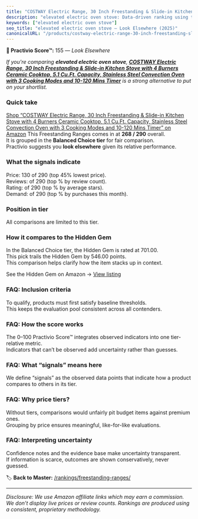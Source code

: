 ```yaml
---
title: "COSTWAY Electric Range, 30 Inch Freestanding & Slide-in Kitchen Stove with 4 Burners Ceramic Cooktop, 5.1 Cu.Ft. Capacity, Stainless Steel Convection Oven with 3 Cooking Modes and 10-120 Mins Timer"
description: "elevated electric oven stove: Data-driven ranking using the Practivio Score™. Positioned by quality, value, demand, findability, momentum."
keywords: ["elevated electric oven stove"]
seo_title: "elevated electric oven stove — Look Elsewhere (2025)"
canonicalURL: "/products/costway-electric-range-30-inch-freestanding-slide-in-kitchen-stove-with-4-burners-ceramic-cooktop-51-cuft-capacity-stainless-steel-convection-oven-with-3-cooking-modes-and-10-120-mins-timer-B0FKN36YKS/"
---
```


**🚫 Practivio Score™:** 155 — _Look Elsewhere_


*If you're comparing **elevated electric oven stove**, **[COSTWAY Electric Range, 30 Inch Freestanding & Slide-in Kitchen Stove with 4 Burners Ceramic Cooktop, 5.1 Cu.Ft. Capacity, Stainless Steel Convection Oven with 3 Cooking Modes and 10-120 Mins Timer](https://www.amazon.com/dp/B0FKN36YKS?tag=practivio-20)** is a strong alternative to put on your shortlist.*
### Quick take
[Shop “COSTWAY Electric Range, 30 Inch Freestanding & Slide-in Kitchen Stove with 4 Burners Ceramic Cooktop, 5.1 Cu.Ft. Capacity, Stainless Steel Convection Oven with 3 Cooking Modes and 10-120 Mins Timer” on Amazon](https://www.amazon.com/dp/B0FKN36YKS?tag=practivio-20)
This Freestanding Ranges comes in at **268 / 290** overall.  
It is grouped in the **Balanced Choice tier** for fair comparison.  
Practivio suggests you **look elsewhere** given its relative performance.

### What the signals indicate
Price: 130 of 290 (top 45% lowest price).  
Reviews:  of 290 (top % by review count).  
Rating:  of 290 (top % by average stars).  
Demand:  of 290 (top % by purchases this month).

### Position in tier
All comparisons are limited to this tier.

### How it compares to the Hidden Gem
In the Balanced Choice tier, the Hidden Gem is rated at 701.00.  
This pick trails the Hidden Gem by 546.00 points.  
This comparison helps clarify how the item stacks up in context.  

See the Hidden Gem on Amazon → [View listing](https://www.amazon.com/dp/B07FWRTVYZ?tag=practivio-20)

### FAQ: Inclusion criteria
To qualify, products must first satisfy baseline thresholds.  
This keeps the evaluation pool consistent across all contenders.

### FAQ: How the score works
The 0–100 Practivio Score™ integrates observed indicators into one tier-relative metric.  
Indicators that can’t be observed add uncertainty rather than guesses.

### FAQ: What “signals” means here
We define “signals” as the observed data points that indicate how a product compares to others in its tier.

### FAQ: Why price tiers?
Without tiers, comparisons would unfairly pit budget items against premium ones.  
Grouping by price ensures meaningful, like-for-like evaluations.

### FAQ: Interpreting uncertainty
Confidence notes and the evidence base make uncertainty transparent.  
If information is scarce, outcomes are shown conservatively, never guessed.


🏷️ **Back to Master:** [/rankings/freestanding-ranges/](/rankings/freestanding-ranges/)

---
_Disclosure: We use Amazon affiliate links which may earn a commission. We don’t display live prices or review counts. Rankings are produced using a consistent, proprietary methodology._
